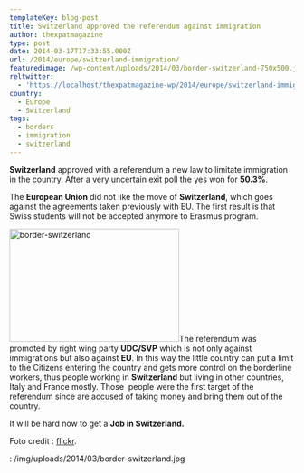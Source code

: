 ```yaml
---
templateKey: blog-post
title: Switzerland approved the referendum against immigration
author: thexpatmagazine
type: post
date: 2014-03-17T17:33:55.000Z
url: /2014/europe/switzerland-immigration/
featuredimage: /wp-content/uploads/2014/03/border-switzerland-750x500.jpg
reltwitter:
  - 'https://localhost/thexpatmagazine-wp/2014/europe/switzerland-immigration/?utm_source=ReviveOldPost&utm_medium=social&utm_campaign=ReviveOldPost'
country: 
  - Europe
  - Switzerland
tags:
  - borders
  - immigration
  - switzerland
---
```


**Switzerland** approved with a referendum a new law to limitate immigration in the country. After a very uncertain exit poll the yes won for **50.3%**.

The **European Union** did not like the move of **Switzerland**, which goes against the agreements taken previously with EU. The first result is that Swiss students will not be accepted anymore to Erasmus program.<!--more-->

<img alt="border-switzerland" src="/img/uploads/2014/03/border-switzerland-300x200.jpg" width="300" height="200" srcset="/img/uploads/2014/03/border-switzerland-300x200.jpg 300w, /img/uploads/2014/03/border-switzerland-768x512.jpg 768w, /img/uploads/2014/03/border-switzerland.jpg 1024w, /img/uploads/2014/03/border-switzerland-750x500.jpg 750w" sizes="(max-width: 300px) 100vw, 300px" />The referendum was promoted by right wing party **UDC/SVP** which is not only against immigrations but also against **EU**. In this way the little country can put a limit to the Citizens entering the country and gets more control on the borderline workers, thus people working in **Switzerland** but living in other countries, Italy and France mostly. Those  people were the first target of the referendum since are accused of taking money and bring them out of the country.

It will be hard now to get a **Job in Switzerland.**

Foto credit : <a href="https://www.flickr.com/photos/kecko/15957725/sizes/o/in/photolist-2pMFc-R95G9-Razxc-6dZNDY-6jpSyD-6jpSzt-6jpSAi-6ju3vb-84HQ5X-dsHT5N-84LXos-9j7U9B-bfShJK-bfSjie-bfSujV-bfSyBi-bfSgvz-bfSym6-bfSprK-bfSvyV-bfSm9X-bfSn14-bfSwWF-bfStPK-bfSs6F-bfSwHe-bfSzcV-bfStkX-bfSxWF-bfSuAT-bfSfVe-bfSuP8-bfSnuT-bfSt5v-bfSBvk-bfSskv-bfSijP-bfSrdt-bfSiGX-bfSj1c-bfSwha-bfSySH-bfSpXz-bfSu4K-bfSzr4-bfSwuB-bfSkDF-bfStAv-bfSrPr-bfSnHB-bfSrzi/" target="_blank">flickr</a>.

: /img/uploads/2014/03/border-switzerland.jpg
